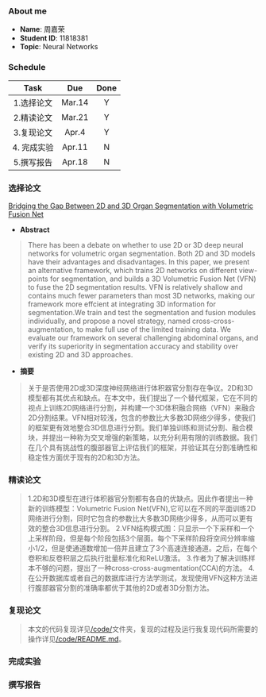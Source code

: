 ### About me
* **Name**: 周嘉荣
* **Student ID**: 11818381  
* **Topic**: Neural Networks

### Schedule

| Task | Due | Done |
| :--:| :--: | :--: |
| 1.选择论文 | Mar.14 | Y |
| 2.精读论文 | Mar.21 | Y |
| 3.复现论文 | Apr.4 | Y |
| 4. 完成实验 | Apr.11 | N |
| 5.撰写报告 | Apr.18 | N |

### 选择论文
[Bridging the Gap Between 2D and 3D Organ Segmentation with Volumetric Fusion Net](Bridging.pdf)

* **Abstract**
> There has been a debate on whether to use 2D or 3D deep neural networks for volumetric organ segmentation. Both 2D and 3D models have their advantages and disadvantages. In this paper, we present an alternative framework, which trains 2D networks on different view-points for segmentation, and builds a 3D Volumetric Fusion Net (VFN) to fuse the 2D segmentation results. VFN is relatively shallow and contains much fewer parameters than most 3D networks, making our framework more effcient at integrating 3D information for
segmentation.We train and test the segmentation and fusion modules individually, and propose a novel strategy, named cross-cross-augmentation, to make full use of the limited training data. We evaluate our framework on several challenging abdominal organs, and
verify its superiority in segmentation accuracy and stability over existing 2D and 3D approaches.

* **摘要**
> 关于是否使用2D或3D深度神经网络进行体积器官分割存在争议。2D和3D模型都有其优点和缺点。在本文中，我们提出了一个替代框架，它在不同的视点上训练2D网络进行分割，并构建一个3D体积融合网络（VFN）来融合2D分割结果。VFN相对较浅，包含的参数比大多数3D网络少得多，使我们的框架更有效地整合3D信息进行分割。我们单独训练和测试分割、融合模块，并提出一种称为交叉增强的新策略，以充分利用有限的训练数据。我们在几个具有挑战性的腹部器官上评估我们的框架，并验证其在分割准确性和稳定性方面优于现有的2D和3D方法。

### 精读论文
> 1.2D和3D模型在进行体积器官分割都有各自的优缺点。因此作者提出一种新的训练模型：Volumetric Fusion Net(VFN),它可以在不同的平面训练2D网络进行分割，同时它包含的参数比大多数3D网络少得多，从而可以更有效的整合3D信息进行分割。
2.VFN结构模式图：只显示一个下采样和一个上采样阶段，但是每个阶段包括3个层面。每个下采样阶段将空间分辨率缩小1/2，但是使通道数增加一倍并且建立了3个高速连接通道。之后，在每个卷积和反卷积层之后执行批量标准化和ReLU激活。
3.作者为了解决训练样本不够的问题，提出了一种cross-cross-augmentation(CCA)的方法。
4.在公开数据库或者自己的数据库进行方法学测试，发现使用VFN这种方法进行腹部器官分割的准确率都优于其他的2D或者3D分割方法。

### 复现论文
> 本文的代码复现详见[/code/](https://github.com/jialei0701/ANN/tree/master/%E5%91%A8%E5%98%89%E8%8D%A311818381/code)文件夹，复现的过程及运行我复现代码所需要的操作详见[/code/README.md](https://github.com/jialei0701/ANN/tree/master/%E5%91%A8%E5%98%89%E8%8D%A311818381/code/README.md)。

### 完成实验

### 撰写报告
